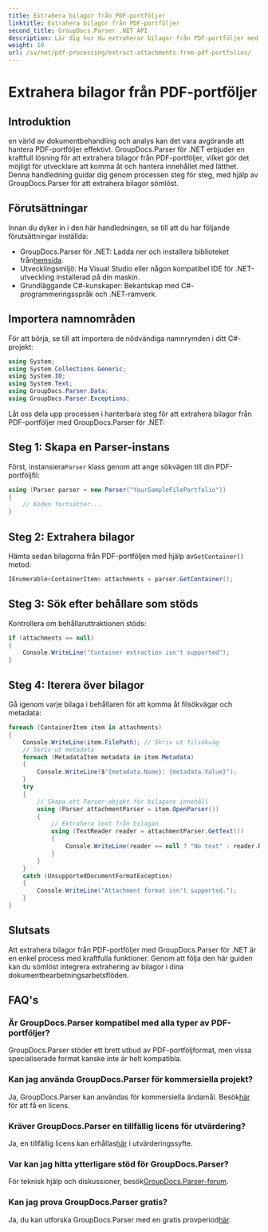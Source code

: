 ```yaml
---
title: Extrahera bilagor från PDF-portföljer
linktitle: Extrahera bilagor från PDF-portföljer
second_title: GroupDocs.Parser .NET API
description: Lär dig hur du extraherar bilagor från PDF-portföljer med GroupDocs.Parser för .NET i den här omfattande självstudien.
weight: 10
url: /sv/net/pdf-processing/extract-attachments-from-pdf-portfolios/
---
```


# Extrahera bilagor från PDF-portföljer

## Introduktion
en värld av dokumentbehandling och analys kan det vara avgörande att hantera PDF-portföljer effektivt. GroupDocs.Parser för .NET erbjuder en kraftfull lösning för att extrahera bilagor från PDF-portföljer, vilket gör det möjligt för utvecklare att komma åt och hantera innehållet med lätthet. Denna handledning guidar dig genom processen steg för steg, med hjälp av GroupDocs.Parser för att extrahera bilagor sömlöst.
## Förutsättningar
Innan du dyker in i den här handledningen, se till att du har följande förutsättningar inställda:
-  GroupDocs.Parser för .NET: Ladda ner och installera biblioteket från[hemsida](https://releases.groupdocs.com/parser/net/).
- Utvecklingsmiljö: Ha Visual Studio eller någon kompatibel IDE för .NET-utveckling installerad på din maskin.
- Grundläggande C#-kunskaper: Bekantskap med C#-programmeringsspråk och .NET-ramverk.

## Importera namnområden
För att börja, se till att importera de nödvändiga namnrymden i ditt C#-projekt:
```csharp
using System;
using System.Collections.Generic;
using System.IO;
using System.Text;
using GroupDocs.Parser.Data;
using GroupDocs.Parser.Exceptions;
```
Låt oss dela upp processen i hanterbara steg för att extrahera bilagor från PDF-portföljer med GroupDocs.Parser för .NET:
## Steg 1: Skapa en Parser-instans
 Först, instansiera`Parser` klass genom att ange sökvägen till din PDF-portföljfil:
```csharp
using (Parser parser = new Parser("YourSampleFilePortfolio"))
{
    // Koden fortsätter...
}
```
## Steg 2: Extrahera bilagor
 Hämta sedan bilagorna från PDF-portföljen med hjälp av`GetContainer()` metod:
```csharp
IEnumerable<ContainerItem> attachments = parser.GetContainer();
```
## Steg 3: Sök efter behållare som stöds
Kontrollera om behållaruttraktionen stöds:
```csharp
if (attachments == null)
{
    Console.WriteLine("Container extraction isn't supported");
}
```
## Steg 4: Iterera över bilagor
Gå igenom varje bilaga i behållaren för att komma åt filsökvägar och metadata:
```csharp
foreach (ContainerItem item in attachments)
{
    Console.WriteLine(item.FilePath); // Skriv ut filsökväg
    // Skriv ut metadata
    foreach (MetadataItem metadata in item.Metadata)
    {
        Console.WriteLine($"{metadata.Name}: {metadata.Value}");
    }
    try
    {
        // Skapa ett Parser-objekt för bilagans innehåll
        using (Parser attachmentParser = item.OpenParser())
        {
            // Extrahera text från bilagan
            using (TextReader reader = attachmentParser.GetText())
            {
                Console.WriteLine(reader == null ? "No text" : reader.ReadToEnd());
            }
        }
    }
    catch (UnsupportedDocumentFormatException)
    {
        Console.WriteLine("Attachment format isn't supported.");
    }
}
```

## Slutsats
Att extrahera bilagor från PDF-portföljer med GroupDocs.Parser för .NET är en enkel process med kraftfulla funktioner. Genom att följa den här guiden kan du sömlöst integrera extrahering av bilagor i dina dokumentbearbetningsarbetsflöden.

## FAQ's
### Är GroupDocs.Parser kompatibel med alla typer av PDF-portföljer?
GroupDocs.Parser stöder ett brett utbud av PDF-portföljformat, men vissa specialiserade format kanske inte är helt kompatibla.
### Kan jag använda GroupDocs.Parser för kommersiella projekt?
 Ja, GroupDocs.Parser kan användas för kommersiella ändamål. Besök[här](https://purchase.groupdocs.com/buy) för att få en licens.
### Kräver GroupDocs.Parser en tillfällig licens för utvärdering?
Ja, en tillfällig licens kan erhållas[här](https://purchase.groupdocs.com/temporary-license/) i utvärderingssyfte.
### Var kan jag hitta ytterligare stöd för GroupDocs.Parser?
 För teknisk hjälp och diskussioner, besök[GroupDocs.Parser-forum](https://forum.groupdocs.com/c/parser/17).
### Kan jag prova GroupDocs.Parser gratis?
 Ja, du kan utforska GroupDocs.Parser med en gratis provperiod[här](https://releases.groupdocs.com/).